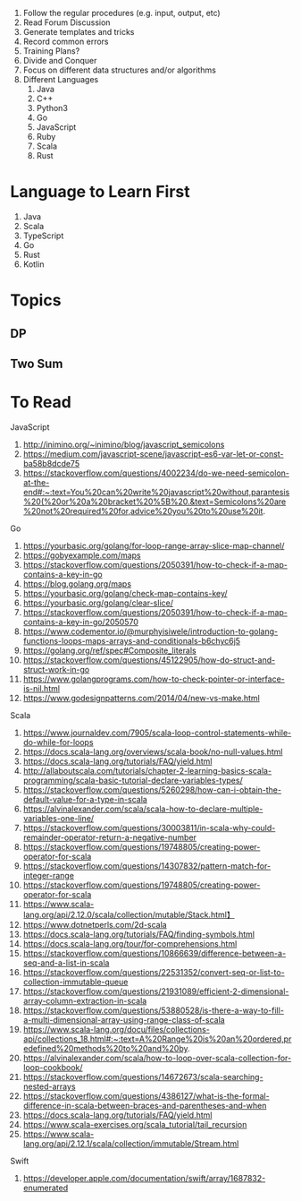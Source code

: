 1. Follow the regular procedures (e.g. input, output, etc)
2. Read Forum Discussion
3. Generate templates and tricks
4. Record common errors
5. Training Plans?
6. Divide and Conquer
7. Focus on different data structures and/or algorithms
8. Different Languages
   1. Java
   2. C++
   3. Python3
   4. Go
   5. JavaScript
   6. Ruby
   7. Scala
   8. Rust
   
# Language to Learn First

1. Java
2. Scala
3. TypeScript
4. Go
5. Rust
6. Kotlin

# Topics
## DP
## Two Sum

# To Read

JavaScript

1. http://inimino.org/~inimino/blog/javascript_semicolons
2. https://medium.com/javascript-scene/javascript-es6-var-let-or-const-ba58b8dcde75
3. https://stackoverflow.com/questions/4002234/do-we-need-semicolon-at-the-end#:~:text=You%20can%20write%20javascript%20without,parantesis%20(%20or%20a%20bracket%20%5B%20.&text=Semicolons%20are%20not%20required%20for,advice%20you%20to%20use%20it.

Go

1. https://yourbasic.org/golang/for-loop-range-array-slice-map-channel/
2. https://gobyexample.com/maps
3. https://stackoverflow.com/questions/2050391/how-to-check-if-a-map-contains-a-key-in-go
4. https://blog.golang.org/maps
5. https://yourbasic.org/golang/check-map-contains-key/
6. https://yourbasic.org/golang/clear-slice/
7. https://stackoverflow.com/questions/2050391/how-to-check-if-a-map-contains-a-key-in-go/2050570
8. https://www.codementor.io/@murphyisiwele/introduction-to-golang-functions-loops-maps-arrays-and-conditionals-b6chyc6j5
9. https://golang.org/ref/spec#Composite_literals
10. https://stackoverflow.com/questions/45122905/how-do-struct-and-struct-work-in-go
11. https://www.golangprograms.com/how-to-check-pointer-or-interface-is-nil.html
12. https://www.godesignpatterns.com/2014/04/new-vs-make.html

Scala

1. https://www.journaldev.com/7905/scala-loop-control-statements-while-do-while-for-loops
2. https://docs.scala-lang.org/overviews/scala-book/no-null-values.html
3. https://docs.scala-lang.org/tutorials/FAQ/yield.html
4. http://allaboutscala.com/tutorials/chapter-2-learning-basics-scala-programming/scala-basic-tutorial-declare-variables-types/
5. https://stackoverflow.com/questions/5260298/how-can-i-obtain-the-default-value-for-a-type-in-scala
6. https://alvinalexander.com/scala/scala-how-to-declare-multiple-variables-one-line/
7. https://stackoverflow.com/questions/30003811/in-scala-why-could-remainder-operator-return-a-negative-number
8. https://stackoverflow.com/questions/19748805/creating-power-operator-for-scala
9. https://stackoverflow.com/questions/14307832/pattern-match-for-integer-range
10. https://stackoverflow.com/questions/19748805/creating-power-operator-for-scala
11. https://www.scala-lang.org/api/2.12.0/scala/collection/mutable/Stack.html】
12. https://www.dotnetperls.com/2d-scala
13. https://docs.scala-lang.org/tutorials/FAQ/finding-symbols.html
14. https://docs.scala-lang.org/tour/for-comprehensions.html
15. https://stackoverflow.com/questions/10866639/difference-between-a-seq-and-a-list-in-scala
16. https://stackoverflow.com/questions/22531352/convert-seq-or-list-to-collection-immutable-queue
17. https://stackoverflow.com/questions/21931089/efficient-2-dimensional-array-column-extraction-in-scala
18. https://stackoverflow.com/questions/53880528/is-there-a-way-to-fill-a-multi-dimensional-array-using-range-class-of-scala
19. https://www.scala-lang.org/docu/files/collections-api/collections_18.html#:~:text=A%20Range%20is%20an%20ordered,predefined%20methods%20to%20and%20by.
20. https://alvinalexander.com/scala/how-to-loop-over-scala-collection-for-loop-cookbook/
21. https://stackoverflow.com/questions/14672673/scala-searching-nested-arrays
22. https://stackoverflow.com/questions/4386127/what-is-the-formal-difference-in-scala-between-braces-and-parentheses-and-when
23. https://docs.scala-lang.org/tutorials/FAQ/yield.html
24. https://www.scala-exercises.org/scala_tutorial/tail_recursion
25. https://www.scala-lang.org/api/2.12.1/scala/collection/immutable/Stream.html

Swift

1. https://developer.apple.com/documentation/swift/array/1687832-enumerated